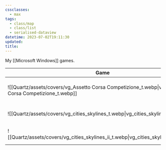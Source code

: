 ```yaml
---
cssclasses:
  - max
tags:
  - class/map
  - class/list
  - serialised-dataview
datetime: 2023-07-02T19:11:30
updated: 
title: 
---
```

My [[Microsoft Windows]] games.

<!-- QueryToSerialize: table without id embed(link(thumbnail)) as "Game", file.link as "", rating as Rating, link(split( filter(file.tags, (t) => startswith(t, "#status") )[0], "/" )[1]) as Status from #class/video-game where contains(platform, [[Microsoft Windows]]) sort file.name -->
<!-- SerializedQuery: table without id embed(link(thumbnail)) as "Game", file.link as "", rating as Rating, link(split( filter(file.tags, (t) => startswith(t, "#status") )[0], "/" )[1]) as Status from #class/video-game where contains(platform, [[Microsoft Windows]]) sort file.name -->

| Game                                                                                                 |                                                                            | Rating                               | Status                                   |
| ---------------------------------------------------------------------------------------------------- | -------------------------------------------------------------------------- | ------------------------------------ | ---------------------------------------- |
| ![[Quartz/assets/covers/vg_Assetto Corsa Competizione_t.webp\|vg_Assetto Corsa Competizione_t.webp]] | [[Quartz/notes/Assetto Corsa Competizione.md\|Assetto Corsa Competizione]] | [[Quartz/notes/4-star.md\|⭐️⭐️⭐️⭐️]] | [[Quartz/notes/ongoing.md\|ongoing]]     |
| ![[Quartz/assets/covers/vg_cities_skylines_t.webp\|vg_cities_skylines_t.webp]]                       | [[Quartz/notes/Cities Skylines.md\|Cities Skylines]]                       | [[Quartz/notes/4-star.md\|⭐️⭐️⭐️⭐️]] | [[Quartz/notes/completed.md\|completed]] |
| ![[Quartz/assets/covers/vg_cities_skylines_ii_t.webp\|vg_cities_skylines_ii_t.webp]]                 | [[Quartz/notes/Cities Skylines II.md\|Cities Skylines II]]                 | [[Quartz/notes/3-star.md\|⭐️⭐️⭐️]]   | [[Quartz/notes/ongoing.md\|ongoing]]     |
<!-- SerializedQuery END -->
